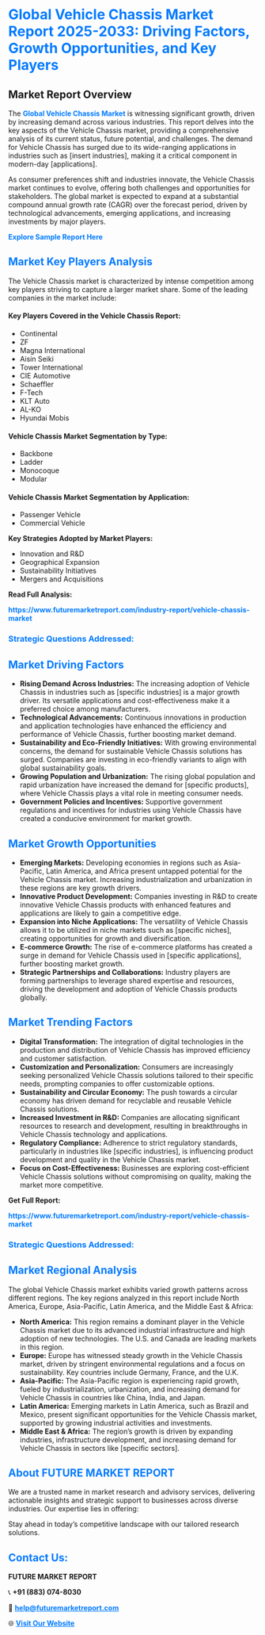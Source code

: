 <h1 style="color: #007BFF;">Global Vehicle Chassis Market Report 2025-2033: Driving Factors, Growth Opportunities, and Key Players</h1>

<section id="overview">
<h2>Market Report Overview</h2>
<p>The <a href="https://www.futuremarketreport.com/industry-report/vehicle-chassis-market" style="color: #007BFF; text-decoration: none;"><strong>Global Vehicle Chassis Market</strong></a> is witnessing significant growth, driven by increasing demand across various industries. This report delves into the key aspects of the Vehicle Chassis market, providing a comprehensive analysis of its current status, future potential, and challenges. The demand for Vehicle Chassis has surged due to its wide-ranging applications in industries such as [insert industries], making it a critical component in modern-day [applications].</p>
<p>As consumer preferences shift and industries innovate, the Vehicle Chassis market continues to evolve, offering both challenges and opportunities for stakeholders. The global market is expected to expand at a substantial compound annual growth rate (CAGR) over the forecast period, driven by technological advancements, emerging applications, and increasing investments by major players.</p>
</section>

<section id="overview">
<p><a href="https://www.futuremarketreport.com/request-sample/reportId=36442" style="color: #007BFF; text-decoration: none;"><strong>Explore Sample Report Here</strong></a></p>
</section>

<section id="key-players">
<h2 style="color: #007BFF;">Market Key Players Analysis</h2>
<p>The Vehicle Chassis market is characterized by intense competition among key players striving to capture a larger market share. Some of the leading companies in the market include:</p>
<h4>Key Players Covered in the Vehicle Chassis Report:</h4>
<ul><li>Continental</li><li>ZF</li><li>Magna International</li><li>Aisin Seiki</li><li>Tower International</li><li>CIE Automotive</li><li>Schaeffler</li><li>F-Tech</li><li>KLT Auto</li><li>AL-KO</li><li>Hyundai Mobis</li></ul>
<h4>Vehicle Chassis Market Segmentation by Type:</h4>
<ul><li>Backbone</li><li>Ladder</li><li>Monocoque</li><li>Modular</li></ul>

<h4>Vehicle Chassis Market Segmentation by Application:</h4>
<ul><li>Passenger Vehicle</li><li>Commercial Vehicle</li></ul>
<p><strong>Key Strategies Adopted by Market Players:</strong></p>
<ul>
<li>Innovation and R&D</li>
<li>Geographical Expansion</li>
<li>Sustainability Initiatives</li>
<li>Mergers and Acquisitions</li>
</ul>
</section>

<section>
<p><strong>Read Full Analysis: </strong></p><a href="https://www.futuremarketreport.com/industry-report/vehicle-chassis-market" style="color: #007BFF; text-decoration: none;"><strong>https://www.futuremarketreport.com/industry-report/vehicle-chassis-market</strong></a>
<h3 style="color: #007BFF;">Strategic Questions Addressed:</h3>
</section>

<section id="driving-factors">
<h2 style="color: #007BFF;">Market Driving Factors</h2>
<ul>
<li><strong>Rising Demand Across Industries:</strong> The increasing adoption of Vehicle Chassis in industries such as [specific industries] is a major growth driver. Its versatile applications and cost-effectiveness make it a preferred choice among manufacturers.</li>
<li><strong>Technological Advancements:</strong> Continuous innovations in production and application technologies have enhanced the efficiency and performance of Vehicle Chassis, further boosting market demand.</li>
<li><strong>Sustainability and Eco-Friendly Initiatives:</strong> With growing environmental concerns, the demand for sustainable Vehicle Chassis solutions has surged. Companies are investing in eco-friendly variants to align with global sustainability goals.</li>
<li><strong>Growing Population and Urbanization:</strong> The rising global population and rapid urbanization have increased the demand for [specific products], where Vehicle Chassis plays a vital role in meeting consumer needs.</li>
<li><strong>Government Policies and Incentives:</strong> Supportive government regulations and incentives for industries using Vehicle Chassis have created a conducive environment for market growth.</li>
</ul>
</section>

<section id="growth-opportunities">
<h2 style="color: #007BFF;">Market Growth Opportunities</h2>
<ul>
<li><strong>Emerging Markets:</strong> Developing economies in regions such as Asia-Pacific, Latin America, and Africa present untapped potential for the Vehicle Chassis market. Increasing industrialization and urbanization in these regions are key growth drivers.</li>
<li><strong>Innovative Product Development:</strong> Companies investing in R&D to create innovative Vehicle Chassis products with enhanced features and applications are likely to gain a competitive edge.</li>
<li><strong>Expansion into Niche Applications:</strong> The versatility of Vehicle Chassis allows it to be utilized in niche markets such as [specific niches], creating opportunities for growth and diversification.</li>
<li><strong>E-commerce Growth:</strong> The rise of e-commerce platforms has created a surge in demand for Vehicle Chassis used in [specific applications], further boosting market growth.</li>
<li><strong>Strategic Partnerships and Collaborations:</strong> Industry players are forming partnerships to leverage shared expertise and resources, driving the development and adoption of Vehicle Chassis products globally.</li>
</ul>
</section>

<section id="trending-factors">
<h2 style="color: #007BFF;">Market Trending Factors</h2>
<ul>
<li><strong>Digital Transformation:</strong> The integration of digital technologies in the production and distribution of Vehicle Chassis has improved efficiency and customer satisfaction.</li>
<li><strong>Customization and Personalization:</strong> Consumers are increasingly seeking personalized Vehicle Chassis solutions tailored to their specific needs, prompting companies to offer customizable options.</li>
<li><strong>Sustainability and Circular Economy:</strong> The push towards a circular economy has driven demand for recyclable and reusable Vehicle Chassis solutions.</li>
<li><strong>Increased Investment in R&D:</strong> Companies are allocating significant resources to research and development, resulting in breakthroughs in Vehicle Chassis technology and applications.</li>
<li><strong>Regulatory Compliance:</strong> Adherence to strict regulatory standards, particularly in industries like [specific industries], is influencing product development and quality in the Vehicle Chassis market.</li>
<li><strong>Focus on Cost-Effectiveness:</strong> Businesses are exploring cost-efficient Vehicle Chassis solutions without compromising on quality, making the market more competitive.</li>
</ul>
</section>

<section>
<p><strong>Get Full Report: </strong></p><a href="https://www.futuremarketreport.com/industry-report/vehicle-chassis-market" style="color: #007BFF; text-decoration: none;"><strong>https://www.futuremarketreport.com/industry-report/vehicle-chassis-market</strong></a>
<h3 style="color: #007BFF;">Strategic Questions Addressed:</h3>
</section>


<section id="regional-analysis">
<h2 style="color: #007BFF;">Market Regional Analysis</h2>
<p>The global Vehicle Chassis market exhibits varied growth patterns across different regions. The key regions analyzed in this report include North America, Europe, Asia-Pacific, Latin America, and the Middle East & Africa:</p>
<ul>
<li><strong>North America:</strong> This region remains a dominant player in the Vehicle Chassis market due to its advanced industrial infrastructure and high adoption of new technologies. The U.S. and Canada are leading markets in this region.</li>
<li><strong>Europe:</strong> Europe has witnessed steady growth in the Vehicle Chassis market, driven by stringent environmental regulations and a focus on sustainability. Key countries include Germany, France, and the U.K.</li>
<li><strong>Asia-Pacific:</strong> The Asia-Pacific region is experiencing rapid growth, fueled by industrialization, urbanization, and increasing demand for Vehicle Chassis in countries like China, India, and Japan.</li>
<li><strong>Latin America:</strong> Emerging markets in Latin America, such as Brazil and Mexico, present significant opportunities for the Vehicle Chassis market, supported by growing industrial activities and investments.</li>
<li><strong>Middle East & Africa:</strong> The region’s growth is driven by expanding industries, infrastructure development, and increasing demand for Vehicle Chassis in sectors like [specific sectors].</li>
</ul>
</section>

<footer>
<h2 style="color: #007BFF;">About FUTURE MARKET REPORT</h2>
<p>We are a trusted name in market research and advisory services, delivering actionable insights and strategic support to businesses across diverse industries. Our expertise lies in offering:</p>

<p>Stay ahead in today’s competitive landscape with our tailored research solutions.</p>

<h2 style="color: #007BFF;">Contact Us:</h2>
<p><strong>FUTURE MARKET REPORT</strong></p>
<p>📞 <strong>+91 (883) 074-8030</strong></p>
<p>📧 <strong><a href="mailto:help@futuremarketreport.com" style="color: #007BFF;">help@futuremarketreport.com</a></strong></p>
<p>🌐 <strong><a href="https://www.futuremarketreport.com/" style="color: #007BFF;">Visit Our Website</a></strong></p>
</footer>
